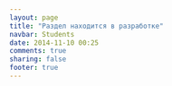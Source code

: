 ```yaml
---
layout: page
title: "Раздел находится в разработке"
navbar: Students
date: 2014-11-10 00:25
comments: true
sharing: false
footer: true
---
```


